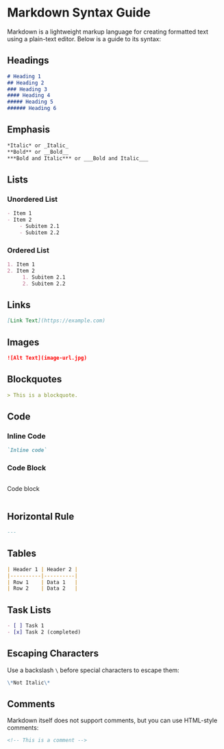 # Markdown Syntax Guide

Markdown is a lightweight markup language for creating formatted text using a plain-text editor. Below is a guide to its syntax:

## Headings
```markdown
# Heading 1
## Heading 2
### Heading 3
#### Heading 4
##### Heading 5
###### Heading 6
```

## Emphasis
```markdown
*Italic* or _Italic_
**Bold** or __Bold__
***Bold and Italic*** or ___Bold and Italic___
```

## Lists
### Unordered List
```markdown
- Item 1
- Item 2
    - Subitem 2.1
    - Subitem 2.2
```

### Ordered List
```markdown
1. Item 1
2. Item 2
     1. Subitem 2.1
     2. Subitem 2.2
```

## Links
```markdown
[Link Text](https://example.com)
```

## Images
```markdown
![Alt Text](image-url.jpg)
```

## Blockquotes
```markdown
> This is a blockquote.
```

## Code
### Inline Code
```markdown
`Inline code`
```

### Code Block
```markdown
```
Code block
```
```

## Horizontal Rule
```markdown
---
```

## Tables
```markdown
| Header 1 | Header 2 |
|----------|----------|
| Row 1    | Data 1   |
| Row 2    | Data 2   |
```

## Task Lists
```markdown
- [ ] Task 1
- [x] Task 2 (completed)
```

## Escaping Characters
Use a backslash `\` before special characters to escape them:
```markdown
\*Not Italic\*
```

## Comments
Markdown itself does not support comments, but you can use HTML-style comments:
```markdown
<!-- This is a comment -->
```

